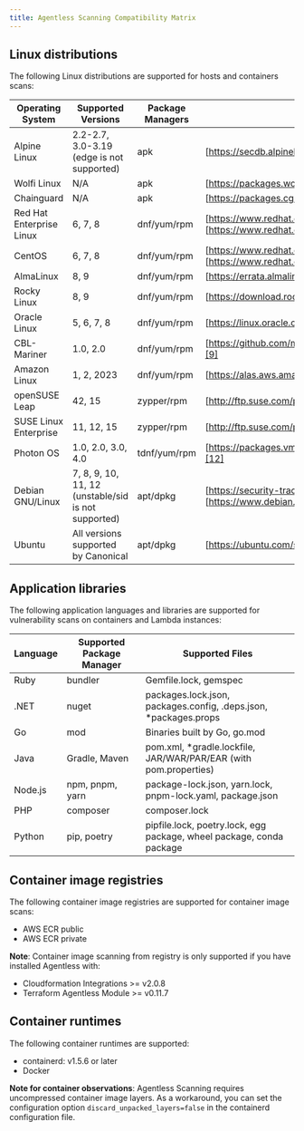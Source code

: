 ```yaml
---
title: Agentless Scanning Compatibility Matrix
---
```


## Linux distributions

The following Linux distributions are supported for hosts and containers scans:

| Operating System         | Supported Versions                                  | Package Managers | Security Advisories                                                                                       |
|--------------------------|-----------------------------------------------------|------------------|-----------------------------------------------------------------------------------------------------------|
| Alpine Linux             | 2.2-2.7, 3.0-3.19 (edge is not supported)           | apk              | [https://secdb.alpinelinux.org/][1]                                                                       |
| Wolfi Linux              | N/A                                                 | apk              | [https://packages.wolfi.dev/os/security.json][2]                                                          |
| Chainguard               | N/A                                                 | apk              | [https://packages.cgr.dev/chainguard/security.json][3]                                                    |
| Red Hat Enterprise Linux | 6, 7, 8                                             | dnf/yum/rpm      | [https://www.redhat.com/security/data/metrics/][4] and [https://www.redhat.com/security/data/oval/v2/][5] |
| CentOS                   | 6, 7, 8                                             | dnf/yum/rpm      | [https://www.redhat.com/security/data/metrics/][4] and [https://www.redhat.com/security/data/oval/v2/][5] |
| AlmaLinux                | 8, 9                                                | dnf/yum/rpm      | [https://errata.almalinux.org/][6]                                                                        |
| Rocky Linux              | 8, 9                                                | dnf/yum/rpm      | [https://download.rockylinux.org/pub/rocky/][7]                                                           |
| Oracle Linux             | 5, 6, 7, 8                                          | dnf/yum/rpm      | [https://linux.oracle.com/security/oval/][8]                                                              |
| CBL-Mariner              | 1.0, 2.0                                            | dnf/yum/rpm      | [https://github.com/microsoft/CBL-MarinerVulnerabilityData/][9]                                           |
| Amazon Linux             | 1, 2, 2023                                          | dnf/yum/rpm      | [https://alas.aws.amazon.com/][10]                                                                        |
| openSUSE Leap            | 42, 15                                              | zypper/rpm       | [http://ftp.suse.com/pub/projects/security/cvrf/][11]                                                     |
| SUSE Linux Enterprise    | 11, 12, 15                                          | zypper/rpm       | [http://ftp.suse.com/pub/projects/security/cvrf/][11]                                                     |
| Photon OS                | 1.0, 2.0, 3.0, 4.0                                  | tdnf/yum/rpm     | [https://packages.vmware.com/photon/photon_cve_metadata/][12]                                             |
| Debian GNU/Linux         | 7, 8, 9, 10, 11, 12 (unstable/sid is not supported) | apt/dpkg         | [https://security-tracker.debian.org/tracker/][13] and [https://www.debian.org/security/oval/][14]        |
| Ubuntu                   | All versions supported by Canonical                 | apt/dpkg         | [https://ubuntu.com/security/cve][15]                                                                     |

## Application libraries

The following application languages and libraries are supported for vulnerability scans on containers and Lambda instances:

| Language | Supported Package Manager | Supported Files                                                      |
|----------|---------------------------|----------------------------------------------------------------------|
| Ruby     | bundler                   | Gemfile.lock, gemspec                                                |
| .NET     | nuget                     | packages.lock.json, packages.config, .deps.json, *packages.props     |
| Go       | mod                       | Binaries built by Go, go.mod                                         |
| Java     | Gradle, Maven             | pom.xml, *gradle.lockfile, JAR/WAR/PAR/EAR (with pom.properties)     |
| Node.js  | npm, pnpm, yarn           | package-lock.json, yarn.lock, pnpm-lock.yaml, package.json           |
| PHP      | composer                  | composer.lock                                                        |
| Python   | pip, poetry               | pipfile.lock, poetry.lock, egg package, wheel package, conda package |

## Container image registries

The following container image registries are supported for container image scans:

- AWS ECR public
- AWS ECR private

**Note**: Container image scanning from registry is only supported if you have installed Agentless with:
  - Cloudformation Integrations >= v2.0.8
  - Terraform Agentless Module >= v0.11.7

## Container runtimes

The following container runtimes are supported:

- containerd: v1.5.6 or later
- Docker

**Note for container observations**: Agentless Scanning requires uncompressed container image layers. As a workaround, you can set the configuration option `discard_unpacked_layers=false` in the containerd configuration file.

[1]: https://secdb.alpinelinux.org/
[2]: https://packages.wolfi.dev/os/security.json
[3]: https://packages.cgr.dev/chainguard/security.json
[4]: https://www.redhat.com/security/data/metrics/
[5]: https://www.redhat.com/security/data/oval/v2/
[6]: https://errata.almalinux.org/
[7]: https://download.rockylinux.org/pub/rocky/
[8]: https://linux.oracle.com/security/oval/
[9]: https://github.com/microsoft/CBL-MarinerVulnerabilityData/
[10]: https://alas.aws.amazon.com/
[11]: http://ftp.suse.com/pub/projects/security/cvrf/
[12]: https://packages.vmware.com/photon/photon_cve_metadata/
[13]: https://security-tracker.debian.org/tracker/
[14]: https://www.debian.org/security/oval/
[15]: https://ubuntu.com/security/cve
